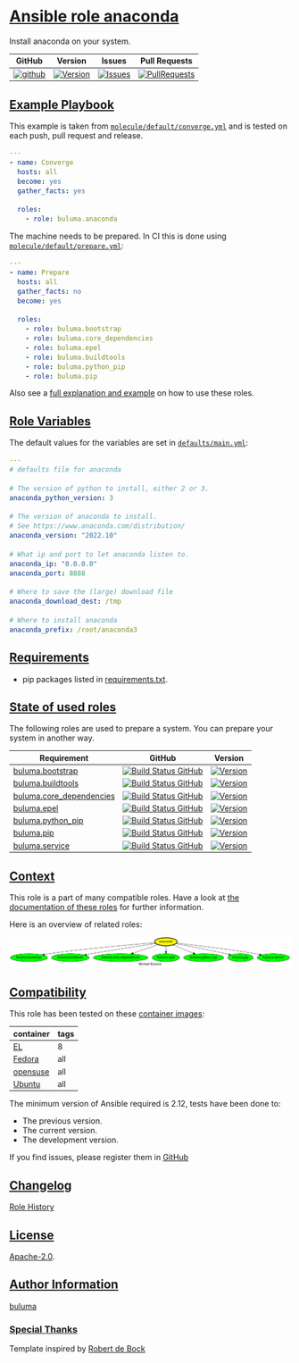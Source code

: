 # [Ansible role anaconda](#anaconda)

Install anaconda on your system.

|GitHub|Version|Issues|Pull Requests|
|------|-------|------|-------------|
|[![github](https://github.com/buluma/ansible-role-anaconda/actions/workflows/molecule.yml/badge.svg)](https://github.com/buluma/ansible-role-anaconda/actions/workflows/molecule.yml)|[![Version](https://img.shields.io/github/release/buluma/ansible-role-anaconda.svg)](https://github.com/buluma/ansible-role-anaconda/releases/)|[![Issues](https://img.shields.io/github/issues/buluma/ansible-role-anaconda.svg)](https://github.com/buluma/ansible-role-anaconda/issues/)|[![PullRequests](https://img.shields.io/github/issues-pr-closed-raw/buluma/ansible-role-anaconda.svg)](https://github.com/buluma/ansible-role-anaconda/pulls/)|

## [Example Playbook](#example-playbook)

This example is taken from [`molecule/default/converge.yml`](https://github.com/buluma/ansible-role-anaconda/blob/master/molecule/default/converge.yml) and is tested on each push, pull request and release.

```yaml
---
- name: Converge
  hosts: all
  become: yes
  gather_facts: yes

  roles:
    - role: buluma.anaconda
```

The machine needs to be prepared. In CI this is done using [`molecule/default/prepare.yml`](https://github.com/buluma/ansible-role-anaconda/blob/master/molecule/default/prepare.yml):

```yaml
---
- name: Prepare
  hosts: all
  gather_facts: no
  become: yes

  roles:
    - role: buluma.bootstrap
    - role: buluma.core_dependencies
    - role: buluma.epel
    - role: buluma.buildtools
    - role: buluma.python_pip
    - role: buluma.pip
```

Also see a [full explanation and example](https://buluma.github.io/how-to-use-these-roles.html) on how to use these roles.

## [Role Variables](#role-variables)

The default values for the variables are set in [`defaults/main.yml`](https://github.com/buluma/ansible-role-anaconda/blob/master/defaults/main.yml):

```yaml
---
# defaults file for anaconda

# The version of python to install, either 2 or 3.
anaconda_python_version: 3

# The version of anaconda to install.
# See https://www.anaconda.com/distribution/
anaconda_version: "2022.10"

# What ip and port to let anaconda listen to.
anaconda_ip: "0.0.0.0"
anaconda_port: 8888

# Where to save the (large) download file
anaconda_download_dest: /tmp

# Where to install anaconda
anaconda_prefix: /root/anaconda3
```

## [Requirements](#requirements)

- pip packages listed in [requirements.txt](https://github.com/buluma/ansible-role-anaconda/blob/master/requirements.txt).

## [State of used roles](#state-of-used-roles)

The following roles are used to prepare a system. You can prepare your system in another way.

| Requirement | GitHub | Version |
|-------------|--------|--------|
|[buluma.bootstrap](https://galaxy.ansible.com/buluma/bootstrap)|[![Build Status GitHub](https://github.com/buluma/ansible-role-bootstrap/workflows/Ansible%20Molecule/badge.svg)](https://github.com/buluma/ansible-role-bootstrap/actions)|[![Version](https://img.shields.io/github/release/buluma/ansible-role-bootstrap.svg)](https://github.com/shadowwalker/ansible-role-bootstrap)|
|[buluma.buildtools](https://galaxy.ansible.com/buluma/buildtools)|[![Build Status GitHub](https://github.com/buluma/ansible-role-buildtools/workflows/Ansible%20Molecule/badge.svg)](https://github.com/buluma/ansible-role-buildtools/actions)|[![Version](https://img.shields.io/github/release/buluma/ansible-role-buildtools.svg)](https://github.com/shadowwalker/ansible-role-buildtools)|
|[buluma.core_dependencies](https://galaxy.ansible.com/buluma/core_dependencies)|[![Build Status GitHub](https://github.com/buluma/ansible-role-core_dependencies/workflows/Ansible%20Molecule/badge.svg)](https://github.com/buluma/ansible-role-core_dependencies/actions)|[![Version](https://img.shields.io/github/release/buluma/ansible-role-core_dependencies.svg)](https://github.com/shadowwalker/ansible-role-core_dependencies)|
|[buluma.epel](https://galaxy.ansible.com/buluma/epel)|[![Build Status GitHub](https://github.com/buluma/ansible-role-epel/workflows/Ansible%20Molecule/badge.svg)](https://github.com/buluma/ansible-role-epel/actions)|[![Version](https://img.shields.io/github/release/buluma/ansible-role-epel.svg)](https://github.com/shadowwalker/ansible-role-epel)|
|[buluma.python_pip](https://galaxy.ansible.com/buluma/python_pip)|[![Build Status GitHub](https://github.com/buluma/ansible-role-python_pip/workflows/Ansible%20Molecule/badge.svg)](https://github.com/buluma/ansible-role-python_pip/actions)|[![Version](https://img.shields.io/github/release/buluma/ansible-role-python_pip.svg)](https://github.com/shadowwalker/ansible-role-python_pip)|
|[buluma.pip](https://galaxy.ansible.com/buluma/pip)|[![Build Status GitHub](https://github.com/buluma/ansible-role-pip/workflows/Ansible%20Molecule/badge.svg)](https://github.com/buluma/ansible-role-pip/actions)|[![Version](https://img.shields.io/github/release/buluma/ansible-role-pip.svg)](https://github.com/shadowwalker/ansible-role-pip)|
|[buluma.service](https://galaxy.ansible.com/buluma/service)|[![Build Status GitHub](https://github.com/buluma/ansible-role-service/workflows/Ansible%20Molecule/badge.svg)](https://github.com/buluma/ansible-role-service/actions)|[![Version](https://img.shields.io/github/release/buluma/ansible-role-service.svg)](https://github.com/shadowwalker/ansible-role-service)|

## [Context](#context)

This role is a part of many compatible roles. Have a look at [the documentation of these roles](https://buluma.github.io/) for further information.

Here is an overview of related roles:

![dependencies](https://raw.githubusercontent.com/buluma/ansible-role-anaconda/png/requirements.png "Dependencies")

## [Compatibility](#compatibility)

This role has been tested on these [container images](https://hub.docker.com/u/buluma):

|container|tags|
|---------|----|
|[EL](https://hub.docker.com/repository/docker/buluma/enterpriselinux/general)|8|
|[Fedora](https://hub.docker.com/repository/docker/buluma/fedora/general)|all|
|[opensuse](https://hub.docker.com/repository/docker/buluma/opensuse/general)|all|
|[Ubuntu](https://hub.docker.com/repository/docker/buluma/ubuntu/general)|all|

The minimum version of Ansible required is 2.12, tests have been done to:

- The previous version.
- The current version.
- The development version.

If you find issues, please register them in [GitHub](https://github.com/buluma/ansible-role-anaconda/issues)

## [Changelog](#changelog)

[Role History](https://github.com/buluma/ansible-role-anaconda/blob/master/CHANGELOG.md)

## [License](#license)

[Apache-2.0](https://github.com/buluma/ansible-role-anaconda/blob/master/LICENSE).

## [Author Information](#author-information)

[buluma](https://buluma.github.io/)


### [Special Thanks](#special-thanks)

Template inspired by [Robert de Bock](https://github.com/robertdebock)
